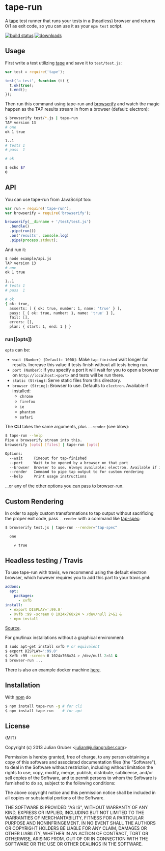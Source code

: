 
# tape-run

A [tape](https://github.com/substack/tape) test runner that runs your tests in
a (headless) browser and returns 0/1 as exit code, so you can use it as your
`npm test` script.

[![build status](https://secure.travis-ci.org/juliangruber/tape-run.svg)](http://travis-ci.org/juliangruber/tape-run)
[![downloads](https://img.shields.io/npm/dm/tape-run.svg)](https://www.npmjs.org/package/tape-run)

## Usage

First write a test utilizing [tape](https://github.com/substack/tape) and save
it to `test/test.js`:

```js
var test = require('tape');

test('a test', function (t) {
  t.ok(true);
  t.end();
});
```

Then run this command using tape-run and
[browserify](https://github.com/substack/node-browserify) and watch the magic happen
as the TAP results stream in from a browser (default: electron):

```bash
$ browserify test/*.js | tape-run
TAP version 13
# one
ok 1 true

1..1
# tests 1
# pass  1

# ok

$ echo $?
0
```

## API

You can use tape-run from JavaScript too:

```js
var run = require('tape-run');
var browserify = require('browserify');

browserify(__dirname + '/test/test.js')
  .bundle()
  .pipe(run())
  .on('results', console.log)
  .pipe(process.stdout);
```

And run it:

```bash
$ node example/api.js
TAP version 13
# one
ok 1 true

1..1
# tests 1
# pass  1

# ok
{ ok: true,
  asserts: [ { ok: true, number: 1, name: 'true' } ],
  pass: [ { ok: true, number: 1, name: 'true' } ],
  fail: [],
  errors: [],
  plan: { start: 1, end: 1 } }
```

### run([opts])

`opts` can be:

* `wait (Number) [Default: 1000]`: Make `tap-finished` wait longer for results.
Increase this value if tests finish without all tests being run.
* `port (Number)`: If you specify a port it will wait for you to open a browser
on `http://localhost:<port>` and tests will be run there.
* `static (String)`: Serve static files from this directory.
* `browser (String)`: Browser to use. Defaults to `electron`. Available if installed:
  * `chrome`
  * `firefox`
  * `ie`
  * `phantom`
  * `safari`

The **CLI** takes the same arguments, plus `--render` (see blow):

```bash
$ tape-run --help
Pipe a browserify stream into this.
browserify [opts] [files] | tape-run [opts]

Options:
  --wait     Timeout for tap-finished                                                                                
  --port     Wait to be opened by a browser on that port                                                             
  --browser  Browser to use. Always available: electron. Available if installed: chrome, firefox, ie, phantom, safari  [default: "electron"]
  --render   Command to pipe tap output to for custom rendering
  --help     Print usage instructions                                                                                

```

...or any of the [other options you can pass to browser-run](https://github.com/juliangruber/browser-run#runopts).

## Custom Rendering

In order to apply custom transformations to tap output without sacrificing the proper exit code, pass `--render` with a command like [tap-spec](https://npmjs.org/package/tap-spec):

```bash
$ browserify test.js | tape-run --render="tap-spec"

  one

    ✔ true

```

## Headless testing / Travis

To use tape-run with travis, we recommend using the default electron browser, which however requires you to add this part to your travis.yml:

```yml
addons:
  apt:
    packages:
      - xvfb
install:
  - export DISPLAY=':99.0'
  - Xvfb :99 -screen 0 1024x768x24 > /dev/null 2>&1 &
  - npm install
```

[Source](https://github.com/rhysd/Shiba/blob/055a11a0a2b4f727577fe61371a88d8db9277de5/.travis.yml).

For gnu/linux installations without a graphical environment:

```bash
$ sudo apt-get install xvfb # or equivalent
$ export DISPLAY=':99.0'
$ Xvfb :99 -screen 0 1024x768x24 > /dev/null 2>&1 &
$ browser-run ...
```

There is also an example docker machine [here](https://github.com/fraserxu/docker-tape-run).

## Installation

With [npm](http://npmjs.org) do

```bash
$ npm install tape-run -g # for cli
$ npm install tape-run    # for api
```

## License

(MIT)

Copyright (c) 2013 Julian Gruber &lt;julian@juliangruber.com&gt;

Permission is hereby granted, free of charge, to any person obtaining a copy of
this software and associated documentation files (the "Software"), to deal in
the Software without restriction, including without limitation the rights to
use, copy, modify, merge, publish, distribute, sublicense, and/or sell copies
of the Software, and to permit persons to whom the Software is furnished to do
so, subject to the following conditions:

The above copyright notice and this permission notice shall be included in all
copies or substantial portions of the Software.

THE SOFTWARE IS PROVIDED "AS IS", WITHOUT WARRANTY OF ANY KIND, EXPRESS OR
IMPLIED, INCLUDING BUT NOT LIMITED TO THE WARRANTIES OF MERCHANTABILITY,
FITNESS FOR A PARTICULAR PURPOSE AND NONINFRINGEMENT. IN NO EVENT SHALL THE
AUTHORS OR COPYRIGHT HOLDERS BE LIABLE FOR ANY CLAIM, DAMAGES OR OTHER
LIABILITY, WHETHER IN AN ACTION OF CONTRACT, TORT OR OTHERWISE, ARISING FROM,
OUT OF OR IN CONNECTION WITH THE SOFTWARE OR THE USE OR OTHER DEALINGS IN THE
SOFTWARE.
